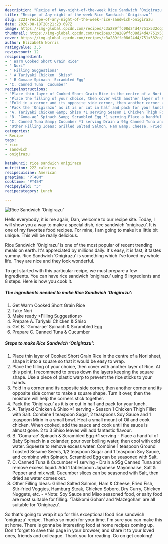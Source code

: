 ```yaml
---
description: "Recipe of Any-night-of-the-week Rice Sandwich ‘Onigirazu’"
title: "Recipe of Any-night-of-the-week Rice Sandwich ‘Onigirazu’"
slug: 2221-recipe-of-any-night-of-the-week-rice-sandwich-onigirazu
date: 2020-08-18T20:21:23.697Z
image: https://img-global.cpcdn.com/recipes/c3a289ffc08d24d4/751x532cq70/rice-sandwich-onigirazu-recipe-main-photo.jpg
thumbnail: https://img-global.cpcdn.com/recipes/c3a289ffc08d24d4/751x532cq70/rice-sandwich-onigirazu-recipe-main-photo.jpg
cover: https://img-global.cpcdn.com/recipes/c3a289ffc08d24d4/751x532cq70/rice-sandwich-onigirazu-recipe-main-photo.jpg
author: Elizabeth Norris
ratingvalue: 3.5
reviewcount: 12
recipeingredient:
- " Warm Cooked Short Grain Rice"
- " Nori"
- " Filling Suggestions"
- " A Tariyaki Chicken  Shiso"
- " B Gomaae Spinach  Scrambled Egg"
- "C. Canned Tuna  Cucumber"
recipeinstructions:
- "Place thin layer of Cooked Short Grain Rice in the centre of a Nori sheet, shape it into a square so that it would be easy to wrap."
- "Place the filling of your choice, then cover with another layer of Rice. At this point, I recommend to press down the layers keeping the square shape. Use a piece of plastic warp to prevent the rice sticks to your hands."
- "Fold in a corner and its opposite side corner, then another corner and its opposite side corner to make a square shape. Turn it over, then the moisture will help the corners stick together."
- "Pack the ‘Onigirazu’ as it is or cut in half and pack for your lunch."
- "A. Tariyaki Chicken &amp; Shiso *1 serving Season 1 Chicken Thigh Fillet with Salt. Combine 1 teaspoon Sugar, 2 teaspoons Soy Sauce and 1 teaspoon Mirin in a small bowl. Heat a small mount of Oil and cook chicken. When cooked, add the sauce and cook until the sauce is almost gone. 2 to 3 Shiso leaves will add fantastic flavour."
- "B. ‘Goma-ae’ Spinach &amp; Scrambled Egg *1 serving Place a handful of Baby Spinach in a colander, pour over boiling water, then cool with cold water. Squeeze to remove excess water. Combine 1 teaspoon Ground Toasted Sesame Seeds, 1/2 teaspoon Sugar and 1 teaspoon Soy Sauce, and combine with Spinach. Scrambled Egg can be seasoned with Salt."
- "C. Canned Tuna &amp; Cucumber *1 serving Drain a 95g Canned Tuna and remove excess liquid. Add 1 tablespoon Japanese Mayonnaise, Salt &amp; Pepper and mix well. Cucumber slices can be seasoned with Salt, then dried as water comes out."
- "Other Filling Ideas: Grilled Salted Salmon, Ham &amp; Cheese, Fried Fish, Stir-fried Veggies, Hamburg Steak, Chicken Soboro, Dry Curry, Chicken Nuggets, etc. *Note: Soy Sauce and Miso seasoned food, or salty food are most suitable for filling. ‘Takikomi Gohan’ and ‘Mazegohan’ are all suitable for ‘Onigirazu’."
categories:
- Recipe
tags:
- rice
- sandwich
- onigirazu

katakunci: rice sandwich onigirazu 
nutrition: 222 calories
recipecuisine: American
preptime: "PT40M"
cooktime: "PT45M"
recipeyield: "3"
recipecategory: Lunch

---
```



![Rice Sandwich ‘Onigirazu’](https://img-global.cpcdn.com/recipes/c3a289ffc08d24d4/751x532cq70/rice-sandwich-onigirazu-recipe-main-photo.jpg)

Hello everybody, it is me again, Dan, welcome to our recipe site. Today, I will show you a way to make a special dish, rice sandwich ‘onigirazu’. It is one of my favorites food recipes. For mine, I am going to make it a little bit unique. This will be really delicious.



Rice Sandwich ‘Onigirazu’ is one of the most popular of recent trending meals on earth. It's appreciated by millions daily. It's easy, it is fast, it tastes yummy. Rice Sandwich ‘Onigirazu’ is something which I've loved my whole life. They are nice and they look wonderful.


To get started with this particular recipe, we must prepare a few ingredients. You can have rice sandwich ‘onigirazu’ using 6 ingredients and 8 steps. Here is how you cook it.

<!--inarticleads1-->

##### The ingredients needed to make Rice Sandwich ‘Onigirazu’:

1. Get  Warm Cooked Short Grain Rice
1. Take  Nori
1. Make ready  &lt;Filling Suggestions&gt;
1. Prepare  A. Tariyaki Chicken &amp; Shiso
1. Get  B. ‘Goma-ae’ Spinach &amp; Scrambled Egg
1. Prepare C. Canned Tuna &amp; Cucumber




<!--inarticleads2-->

##### Steps to make Rice Sandwich ‘Onigirazu’:

1. Place thin layer of Cooked Short Grain Rice in the centre of a Nori sheet, shape it into a square so that it would be easy to wrap.
1. Place the filling of your choice, then cover with another layer of Rice. At this point, I recommend to press down the layers keeping the square shape. Use a piece of plastic warp to prevent the rice sticks to your hands.
1. Fold in a corner and its opposite side corner, then another corner and its opposite side corner to make a square shape. Turn it over, then the moisture will help the corners stick together.
1. Pack the ‘Onigirazu’ as it is or cut in half and pack for your lunch.
1. A. Tariyaki Chicken &amp; Shiso *1 serving - Season 1 Chicken Thigh Fillet with Salt. Combine 1 teaspoon Sugar, 2 teaspoons Soy Sauce and 1 teaspoon Mirin in a small bowl. Heat a small mount of Oil and cook chicken. When cooked, add the sauce and cook until the sauce is almost gone. 2 to 3 Shiso leaves will add fantastic flavour.
1. B. ‘Goma-ae’ Spinach &amp; Scrambled Egg *1 serving - Place a handful of Baby Spinach in a colander, pour over boiling water, then cool with cold water. Squeeze to remove excess water. Combine 1 teaspoon Ground Toasted Sesame Seeds, 1/2 teaspoon Sugar and 1 teaspoon Soy Sauce, and combine with Spinach. Scrambled Egg can be seasoned with Salt.
1. C. Canned Tuna &amp; Cucumber *1 serving - Drain a 95g Canned Tuna and remove excess liquid. Add 1 tablespoon Japanese Mayonnaise, Salt &amp; Pepper and mix well. Cucumber slices can be seasoned with Salt, then dried as water comes out.
1. Other Filling Ideas: Grilled Salted Salmon, Ham &amp; Cheese, Fried Fish, Stir-fried Veggies, Hamburg Steak, Chicken Soboro, Dry Curry, Chicken Nuggets, etc. - *Note: Soy Sauce and Miso seasoned food, or salty food are most suitable for filling. ‘Takikomi Gohan’ and ‘Mazegohan’ are all suitable for ‘Onigirazu’.




So that's going to wrap it up for this exceptional food rice sandwich ‘onigirazu’ recipe. Thanks so much for your time. I'm sure you can make this at home. There is gonna be interesting food at home recipes coming up. Don't forget to save this page in your browser, and share it to your loved ones, friends and colleague. Thank you for reading. Go on get cooking!
